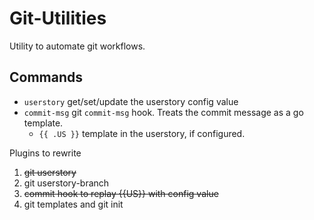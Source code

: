 # Git-Utilities

Utility to automate git workflows.

## Commands

* `userstory` get/set/update the userstory config value
* `commit-msg` git `commit-msg` hook. Treats the commit message as a go template.
  - `{{ .US }}` template in the userstory, if configured.

Plugins to rewrite

1. ~~git userstory~~
2. git userstory-branch
3. ~~commit hook to replay {{US}} with config value~~
4. git templates and git init
